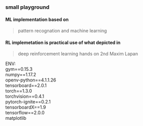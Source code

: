 ### small playground  
#### ML implementation based on 
>pattern recognation and machine learning
#### RL implemetation is practical use of what depicted in 
>deep reinforcement learning hands on 2nd Maxim Lapan

ENV:  
gym==0.15.3  
numpy==1.17.2  
openv-python==4.1.1.26  
tensorboard==2.0.1  
torch==1.3.0  
torchvision==0.4.1  
pytorch-ignite==0.2.1  
tensorboardX==1.9  
tensorflow==2.0.0  
matplotlib
